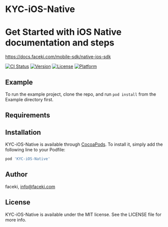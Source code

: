 # KYC-iOS-Native
# Get Started with iOS Native documentation and steps 
https://docs.faceki.com/mobile-sdk/native-ios-sdk 


[![CI Status](https://img.shields.io/travis/faceki/KYC-iOS-Native.svg?style=flat)](https://travis-ci.org/faceki/KYC-iOS-Native)
[![Version](https://img.shields.io/cocoapods/v/KYC-iOS-Native.svg?style=flat)](https://cocoapods.org/pods/KYC-iOS-Native)
[![License](https://img.shields.io/cocoapods/l/KYC-iOS-Native.svg?style=flat)](https://cocoapods.org/pods/KYC-iOS-Native)
[![Platform](https://img.shields.io/cocoapods/p/KYC-iOS-Native.svg?style=flat)](https://cocoapods.org/pods/KYC-iOS-Native)

## Example

To run the example project, clone the repo, and run `pod install` from the Example directory first.

## Requirements

## Installation

KYC-iOS-Native is available through [CocoaPods](https://cocoapods.org). To install
it, simply add the following line to your Podfile:

```ruby
pod 'KYC-iOS-Native'
```

## Author

faceki, info@faceki.com

## License

KYC-iOS-Native is available under the MIT license. See the LICENSE file for more info.
